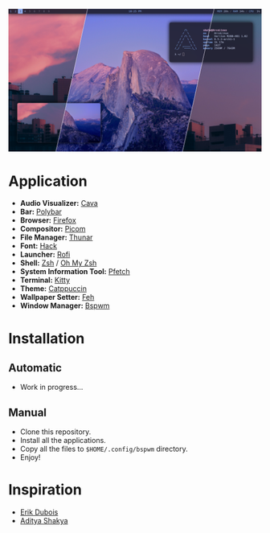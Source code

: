 ![screen](screen.png)

# Application
- **Audio Visualizer:** [Cava](https://github.com/karlstav/cava)
- **Bar:** [Polybar](https://github.com/polybar/polybar)
- **Browser:** [Firefox](https://www.mozilla.org/en-US/firefox/)
- **Compositor:** [Picom](https://github.com/yshui/picom/)
- **File Manager:** [Thunar](https://gitlab.xfce.org/xfce/thunar)
- **Font:** [Hack](https://sourcefoundry.org/hack/)
- **Launcher:** [Rofi](https://github.com/davatorium/rofi)
- **Shell:** [Zsh](https://zsh.sourceforge.io/) / [Oh My Zsh](https://github.com/ohmyzsh/ohmyzsh)
- **System Information Tool:** [Pfetch](https://github.com/dylanaraps/pfetch)
- **Terminal:** [Kitty](https://github.com/kovidgoyal/kitty)
- **Theme:** [Catppuccin](https://github.com/catppuccin/catppuccin)
- **Wallpaper Setter:** [Feh](https://github.com/derf/feh)
- **Window Manager:** [Bspwm](https://github.com/baskerville/bspwm/)

# Installation

## Automatic
- Work in progress...

## Manual
- Clone this repository.
- Install all the applications.
- Copy all the files to `$HOME/.config/bspwm` directory.
- Enjoy!

# Inspiration
- [Erik Dubois](https://github.com/erikdubois/)
- [Aditya Shakya](https://github.com/adi1090x)
